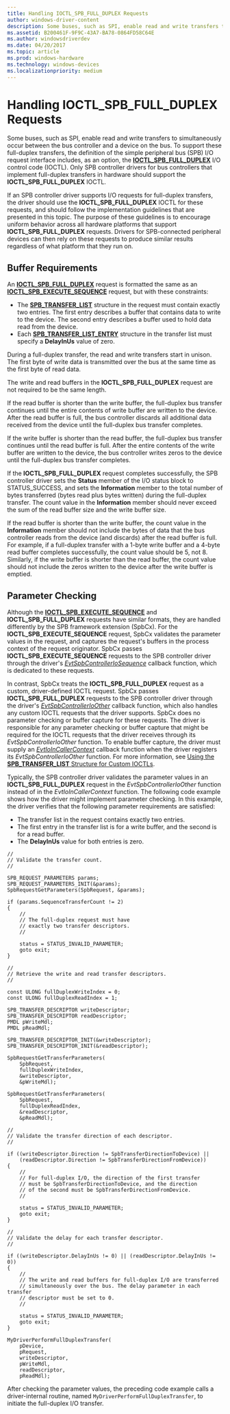 ```yaml
---
title: Handling IOCTL_SPB_FULL_DUPLEX Requests
author: windows-driver-content
description: Some buses, such as SPI, enable read and write transfers to simultaneously occur between the bus controller and a device on the bus.
ms.assetid: B200461F-9F9C-43A7-BA78-0864FD58C64E
ms.author: windowsdriverdev
ms.date: 04/20/2017
ms.topic: article
ms.prod: windows-hardware
ms.technology: windows-devices
ms.localizationpriority: medium
---
```


# Handling IOCTL\_SPB\_FULL\_DUPLEX Requests


Some buses, such as SPI, enable read and write transfers to simultaneously occur between the bus controller and a device on the bus. To support these full-duplex transfers, the definition of the simple peripheral bus (SPB) I/O request interface includes, as an option, the [**IOCTL\_SPB\_FULL\_DUPLEX**](https://msdn.microsoft.com/library/windows/hardware/hh974774) I/O control code (IOCTL). Only SPB controller drivers for bus controllers that implement full-duplex transfers in hardware should support the **IOCTL\_SPB\_FULL\_DUPLEX** IOCTL.

If an SPB controller driver supports I/O requests for full-duplex transfers, the driver should use the **IOCTL\_SPB\_FULL\_DUPLEX** IOCTL for these requests, and should follow the implementation guidelines that are presented in this topic. The purpose of these guidelines is to encourage uniform behavior across all hardware platforms that support **IOCTL\_SPB\_FULL\_DUPLEX** requests. Drivers for SPB-connected peripheral devices can then rely on these requests to produce similar results regardless of what platform that they run on.

## Buffer Requirements


An [**IOCTL\_SPB\_FULL\_DUPLEX**](https://msdn.microsoft.com/library/windows/hardware/hh974774) request is formatted the same as an [**IOCTL\_SPB\_EXECUTE\_SEQUENCE**](https://msdn.microsoft.com/library/windows/hardware/hh450857) request, but with these constraints:

-   The [**SPB\_TRANSFER\_LIST**](https://msdn.microsoft.com/library/windows/hardware/hh406221) structure in the request must contain exactly two entries. The first entry describes a buffer that contains data to write to the device. The second entry describes a buffer used to hold data read from the device.
-   Each [**SPB\_TRANSFER\_LIST\_ENTRY**](https://msdn.microsoft.com/library/windows/hardware/hh406223) structure in the transfer list must specify a **DelayInUs** value of zero.

During a full-duplex transfer, the read and write transfers start in unison. The first byte of write data is transmitted over the bus at the same time as the first byte of read data.

The write and read buffers in the **IOCTL\_SPB\_FULL\_DUPLEX** request are not required to be the same length.

If the read buffer is shorter than the write buffer, the full-duplex bus transfer continues until the entire contents of write buffer are written to the device. After the read buffer is full, the bus controller discards all additional data received from the device until the full-duplex bus transfer completes.

If the write buffer is shorter than the read buffer, the full-duplex bus transfer continues until the read buffer is full. After the entire contents of the write buffer are written to the device, the bus controller writes zeros to the device until the full-duplex bus transfer completes.

If the **IOCTL\_SPB\_FULL\_DUPLEX** request completes successfully, the SPB controller driver sets the **Status** member of the I/O status block to STATUS\_SUCCESS, and sets the **Information** member to the total number of bytes transferred (bytes read plus bytes written) during the full-duplex transfer. The count value in the **Information** member should never exceed the sum of the read buffer size and the write buffer size.

If the read buffer is shorter than the write buffer, the count value in the **Information** member should not include the bytes of data that the bus controller reads from the device (and discards) after the read buffer is full. For example, if a full-duplex transfer with a 1-byte write buffer and a 4-byte read buffer completes successfully, the count value should be 5, not 8. Similarly, if the write buffer is shorter than the read buffer, the count value should not include the zeros written to the device after the write buffer is emptied.

## Parameter Checking


Although the [**IOCTL\_SPB\_EXECUTE\_SEQUENCE**](https://msdn.microsoft.com/library/windows/hardware/hh450857) and **IOCTL\_SPB\_FULL\_DUPLEX** requests have similar formats, they are handled differently by the SPB framework extension (SpbCx). For the **IOCTL\_SPB\_EXECUTE\_SEQUENCE** request, SpbCx validates the parameter values in the request, and captures the request's buffers in the process context of the request originator. SpbCx passes **IOCTL\_SPB\_EXECUTE\_SEQUENCE** requests to the SPB controller driver through the driver's [*EvtSpbControllerIoSequence*](https://msdn.microsoft.com/library/windows/hardware/hh450810) callback function, which is dedicated to these requests.

In contrast, SpbCx treats the **IOCTL\_SPB\_FULL\_DUPLEX** request as a custom, driver-defined IOCTL request. SpbCx passes **IOCTL\_SPB\_FULL\_DUPLEX** requests to the SPB controller driver through the driver's [*EvtSpbControllerIoOther*](https://msdn.microsoft.com/library/windows/hardware/hh450805) callback function, which also handles any custom IOCTL requests that the driver supports. SpbCx does no parameter checking or buffer capture for these requests. The driver is responsible for any parameter checking or buffer capture that might be required for the IOCTL requests that the driver receives through its *EvtSpbControllerIoOther* function. To enable buffer capture, the driver must supply an [*EvtIoInCallerContext*](https://msdn.microsoft.com/library/windows/hardware/ff541764) callback function when the driver registers its *EvtSpbControllerIoOther* function. For more information, see [Using the **SPB\_TRANSFER\_LIST** Structure for Custom IOCTLs](https://msdn.microsoft.com/library/windows/hardware/hh974776).




Typically, the SPB controller driver validates the parameter values in an **IOCTL\_SPB\_FULL\_DUPLEX** request in the *EvtSpbControllerIoOther* function instead of in the *EvtIoInCallerContext* function. The following code example shows how the driver might implement parameter checking. In this example, the driver verifies that the following parameter requirements are satisfied:

-   The transfer list in the request contains exactly two entries.
-   The first entry in the transfer list is for a write buffer, and the second is for a read buffer.
-   The **DelayInUs** value for both entries is zero.

```
//
// Validate the transfer count.
//

SPB_REQUEST_PARAMETERS params;
SPB_REQUEST_PARAMETERS_INIT(&params);
SpbRequestGetParameters(SpbRequest, &params);

if (params.SequenceTransferCount != 2)
{
    //
    // The full-duplex request must have 
    // exactly two transfer descriptors.
    //
    
    status = STATUS_INVALID_PARAMETER;        
    goto exit;
}

//
// Retrieve the write and read transfer descriptors.
//

const ULONG fullDuplexWriteIndex = 0;
const ULONG fullDuplexReadIndex = 1;

SPB_TRANSFER_DESCRIPTOR writeDescriptor;
SPB_TRANSFER_DESCRIPTOR readDescriptor;
PMDL pWriteMdl;
PMDL pReadMdl;

SPB_TRANSFER_DESCRIPTOR_INIT(&writeDescriptor);
SPB_TRANSFER_DESCRIPTOR_INIT(&readDescriptor);

SpbRequestGetTransferParameters(
    SpbRequest, 
    fullDuplexWriteIndex, 
    &writeDescriptor,
    &pWriteMdl);

SpbRequestGetTransferParameters(
    SpbRequest, 
    fullDuplexReadIndex, 
    &readDescriptor,
    &pReadMdl);
    
//
// Validate the transfer direction of each descriptor.
//

if ((writeDescriptor.Direction != SpbTransferDirectionToDevice) ||
    (readDescriptor.Direction != SpbTransferDirectionFromDevice))
{
    //
    // For full-duplex I/O, the direction of the first transfer
    // must be SpbTransferDirectionToDevice, and the direction
    // of the second must be SpbTransferDirectionFromDevice.
    //
    
    status = STATUS_INVALID_PARAMETER;
    goto exit;
}

//
// Validate the delay for each transfer descriptor.
//

if ((writeDescriptor.DelayInUs != 0) || (readDescriptor.DelayInUs != 0))
{
    //
    // The write and read buffers for full-duplex I/O are transferred
    // simultaneously over the bus. The delay parameter in each transfer
    // descriptor must be set to 0.
    //
    
    status = STATUS_INVALID_PARAMETER;
    goto exit;
}

MyDriverPerformFullDuplexTransfer(
    pDevice, 
    pRequest,
    writeDescriptor,
    pWriteMdl,
    readDescriptor,
    pReadMdl);
```

After checking the parameter values, the preceding code example calls a driver-internal routine, named `MyDriverPerformFullDuplexTransfer`, to initiate the full-duplex I/O transfer.

 

 





